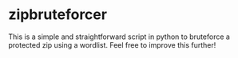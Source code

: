 # zipbruteforcer
This is a simple and straightforward script in python to bruteforce a protected zip using a wordlist. Feel free to improve this further!
